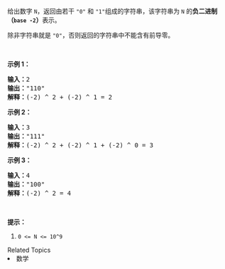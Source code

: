 <p>给出数字&nbsp;<code>N</code>，返回由若干&nbsp;<code>&quot;0&quot;</code>&nbsp;和&nbsp;<code>&quot;1&quot;</code>组成的字符串，该字符串为 <code>N</code>&nbsp;的<strong>负二进制（<code>base -2</code>）</strong>表示。</p>

<p>除非字符串就是&nbsp;<code>&quot;0&quot;</code>，否则返回的字符串中不能含有前导零。</p>

<p>&nbsp;</p>

<p><strong>示例 1：</strong></p>

<pre><strong>输入：</strong>2
<strong>输出：</strong>&quot;110&quot;
<strong>解释：</strong>(-2) ^ 2 + (-2) ^ 1 = 2
</pre>

<p><strong>示例 2：</strong></p>

<pre><strong>输入：</strong>3
<strong>输出：</strong>&quot;111&quot;
<strong>解释：</strong>(-2) ^ 2 + (-2) ^ 1 + (-2) ^ 0 = 3
</pre>

<p><strong>示例 3：</strong></p>

<pre><strong>输入：</strong>4
<strong>输出：</strong>&quot;100&quot;
<strong>解释：</strong>(-2) ^ 2 = 4
</pre>

<p>&nbsp;</p>

<p><strong>提示：</strong></p>

<ol>
	<li><code>0 &lt;= N &lt;= 10^9</code></li>
</ol>
<div><div>Related Topics</div><div><li>数学</li></div></div>